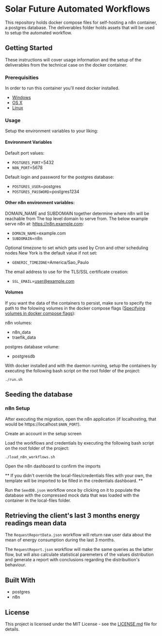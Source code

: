 # Solar Future Automated Workflows

This repository holds docker compose files for self-hosting a n8n container, a postgres database. The deliverables folder holds assets that will be used to setup the automated workflow.

## Getting Started

These instructions will cover usage information and the setup of the deliverables from the technical case on the docker container.

### Prerequisities


In order to run this container you'll need docker installed.

* [Windows](https://docs.docker.com/windows/started)
* [OS X](https://docs.docker.com/mac/started/)
* [Linux](https://docs.docker.com/linux/started/)

### Usage
Setup the environment variables to your liking:

#### Environment Variables

Default port values:

* `POSTGRES_PORT`=5432
* `N8N_PORT`=5678

Default login and password for the postgres database:

* `POSTGRES_USER`=postgres
* `POSTGRES_PASSWORD`=postgres1234

#### Other n8n environment variables:

DOMAIN_NAME and SUBDOMAIN together determine where n8n will be reachable from
The top level domain to serve from.
The below example serve n8n at: https://n8n.example.com:

* `DOMAIN_NAME`=example.com
* `SUBDOMAIN`=n8n

Optional timezone to set which gets used by Cron and other scheduling nodes
New York is the default value if not set:

* `GENERIC_TIMEZONE`=America/Sao_Paulo

The email address to use for the TLS/SSL certificate creation:

* `SSL_EMAIL`=user@example.com

#### Volumes

If you want the data of the containers to persist, make sure to specify the path to the folowing volumes in the docker compose flags ([Specifying volumes in docker compose flags](https://docs.docker.com/reference/compose-file/volumes/)):

n8n volumes:

 * n8n_data
 * traefik_data

postgres database volume:

 * postgresdb

With docker installed and with the daemon running, setup the containers by executing the following bash script on the root folder of the project:

```shell
./run.sh
```

## Seeding the database

### n8n Setup
After executing the migration, open the n8n application (if localhosting, that would be https://localhost:`$N8N_PORT`).

Create an account in the setup screen

Load the workflows and credentials by executing the following bash script on the root folder of the project:

```shell
./load_n8n_workflows.sh
```

Open the n8n dashboard to confirm the imports

** If you didn't override the local-files/credentials files with your own, the template will be imported to be filled in the credentials dashboard. **

Run the `SeedDB.json` workflow once by clicking on it to populate the database with the compressed mock data that was loaded with the container in the local-files folder.

## Retrieving the client's last 3 months energy readings mean data

The `RequestReportData.json` workflow will return raw user data about the mean of energy consumption during the last 3 months.

The `RequestReport.json` workflow will make the same queries as the latter flow, but will also calculate statistical paremeters of the values distribution and generate a report with conclusions regarding the distribuition's behaviour. 

## Built With

* postgres
* n8n

## License

This project is licensed under the MIT License - see the [LICENSE.md](LICENSE.md) file for details.
